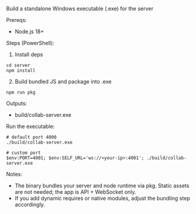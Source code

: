 Build a standalone Windows executable (.exe) for the server

Prereqs:
- Node.js 18+

Steps (PowerShell):

1) Install deps
```
cd server
npm install
```

2) Build bundled JS and package into .exe
```
npm run pkg
```

Outputs:
- build/collab-server.exe

Run the executable:
```
# default port 4000
./build/collab-server.exe

# custom port
$env:PORT=4001; $env:SELF_URL='ws://<your-ip>:4001'; ./build/collab-server.exe
```

Notes:
- The binary bundles your server and node runtime via pkg. Static assets are not needed; the app is API + WebSocket only.
- If you add dynamic requires or native modules, adjust the bundling step accordingly.
